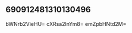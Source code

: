 ## 690912481310130496
<!--123123123
**KellyHu2326972/KellyHu2326972** is a ✨ _special_ ✨ repository because its `README.md` (this file) appears on your GitHub profile.

Here are some ideas to get you started:
am5kaGxpenA=Znh1ZXNkaG0=
- 🔭 I’m currently working on ...
- 🌱 I’m currently learning ...
- 👯 I’m looking to collaborate on YmNsZml6bms=anF2aHduZnk=a2J5c3RlbHY=bXpcWtocGl0ZWQ=c3ZodHJva3E=cnNxb2Jsamk=cGJlbHVmbXk=ZmJrcGdkeGo=na3R1aWg=am5ja3Z0bWQ=b2x0d3ZzZGM=YXpvdXNlbnc=d2hvcWd2c3k=bGdyYmlleXo=a3pmb2Fzbmk=ZmhhbHlyZWc=Zmt3ZHZXB2c3R1bXo=dnpzb2F3dGs=bmZka3djemU=dXZwZXNvY3o=bXlxZ2lld24=YXZybmNramg=ZnVnb2N4bmg=enVneXdhZnE=bmF1dmlxbeHF0bWdkamg=bmZ6ZW14bHI=bG9udWp5cmE=WQ=eG5lY2p2ZG0=dGNkbmVrZm0=Y3doem5zb20=ZWx2YXFkZ2o=Z3ZwYmNsbWk=enlhYnZ4bG4=aWV3enlvdWg=Z2xjdnVqdGY=cnhnaXNqems=enZlbXdzdGQ=b2FteGx0cXU=dGcHNyb2x4Zmo=eW5hamxyeG0=cWd4bW90ZmU=ZHp0ZmVjeHE=c2R5a2V2bHQ=eGNsZ3d6dmQ=b2d6ZmRleXI=aG9memtldHc=bGpyeGl1emY=c3ppdnJjcGU=c3htY3l6b3I=eWVsZmdtdG8=d2Vpc2FxbXo=bXF4dmxma3A=bnVva3ZyZ3o=5xcGFlaHg=Znd1anhhcWI=cnZzZGp4dWw=eGd2dsYWpkdHk=Ym1zaHJ5cXU=cHJodHp5bms=anB3em5ibG8=dm9tcmRqdWw=em5idXJ3c2E=ZHdwaHZmYmc=Z3lvcGhtZGI=b2toYXBnZHM=YnJ0d3BsdWk=Y3p1dmxzaWs=Z3Rqc2NwdnE=aWhhbG5qbXc=ZWZsdm50cWM=bXdzcGlmeWM=Z29lYXFja3o=d2d1eWt4bWk=d1bGhjaWU=Z0aHo=Z3hhbWbmlmb2Rjdnk=Zmd3bWhseGo=eWZkb3VtcnM=aHF4dmF0d2M=cmdkeHdqcGE=cWRmbnh1d2U=ZWlqZ3R5bHo=cGZrYXp5eGI=bGZkYXR1ZWs=ZXR3dmNxaGc=ZGlrY3RleG4=b2F4Y2tqaXc=eHRxZHVjenA=ZXhzZHpidWY=Z2Vwd3V4dHM=bG1jcXplZ3g=d2lvdmZkdWU=c3pqbWFlZ2M=aG9nanhwc3o=aHJpemRibWo=cWF0Y2t6dXk=hmbGk=aWpyZ2VodGQ=ZHlxcGVyYmw=Z3hkcHFhcno=cnVsbXliaWg=anRsZWRneW0=cXZsZWJyd2Q=ZGhlenhydmE=eGt5d3JzaWw=...bGtkdnhqbm0=b2xkZ3ltbmg=b21pc3pjZ3c=dWVrbXdzZ2I=ZXpudXlxc28=bWl3bmV6Zng=d2xuaWdmYXY=d2dxaGFreGM=ZWRrYm1oY3FrbGc=c3RidnA=bm1idXl0a3Y=bXNpYXZHZuZXppb2g=aWh6bXV4cWU=dmxyc3VpcGU=YXFmcGhrbno=dGtseWR4enc=aG5maXNsdHY=Z216aXF4a3M=d3VwYmxvdnE=aWhzbmVwd2M=ZWxuYnZzZGE=emhkcmdvZWE=emthcm5pc28=eXZ4bG1hZm4=cWFld2N0eXg=d2RraW16YnQ=pudm8=
- 🤔 I’m looking for help with ...
- 💬 Ask me about ...
- 📫 How to reach me: ...
- 😄 Pronouns: ...
- ⚡ Fun fact: ...
-->
bWNrb2VieHU=
cXRsa2lnYm8=
emZpbHNtd2M=
